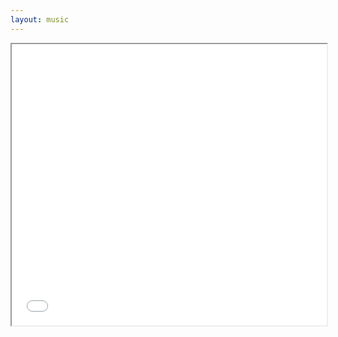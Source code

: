 ```yaml
---
layout: music
---
```


<iframe width="100%" height=450 src="//cyixlq.gitee.io/iframe/#/tencent/4238914381/true"></iframe>